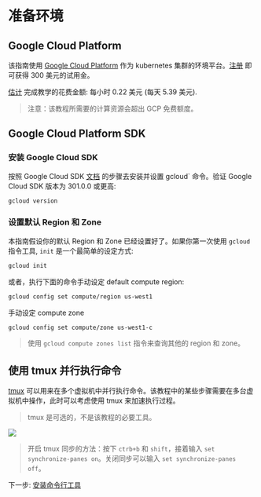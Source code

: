 # 准备环境

## Google Cloud Platform

该指南使用 [Google Cloud Platform](https://cloud.google.com/) 作为 kubernetes 集群的环境平台。[注册](https://cloud.google.com/free/) 即可获得 300 美元的试用金。

[估计](https://cloud.google.com/products/calculator/#id=78df6ced-9c50-48f8-a670-bc5003f2ddaa) 完成教学的花费金额: 每小时 0.22 美元 (每天 5.39 美元).

> 注意：该教程所需要的计算资源会超出 GCP 免费额度。

## Google Cloud Platform SDK

### 安装 Google Cloud SDK

按照 Google Cloud SDK [文档](https://cloud.google.com/sdk/) 的步骤去安装并设置 gcloud` 命令。验证 Google Cloud SDK 版本为 301.0.0 或更高:


```sh
gcloud version
```

### 设置默认 Region 和 Zone

本指南假设你的默认 Region 和 Zone 已经设置好了。如果你第一次使用 `gcloud` 指令工具, `init` 是一个最简单的设定方式:

```sh
gcloud init
```

或者，执行下面的命令手动设定 default compute region:

```sh
gcloud config set compute/region us-west1
```

手动设定 compute zone

```sh
gcloud config set compute/zone us-west1-c
```

> 使用 `gcloud compute zones list` 指令来查询其他的 region 和 zone。

## 使用 tmux 并行执行命令

[tmux](https://github.com/tmux/tmux/wiki) 可以用来在多个虚拟机中并行执行命令。该教程中的某些步骤需要在多台虚拟机中操作，此时可以考虑使用 tmux 来加速执行过程。

> tmux 是可选的，不是该教程的必要工具。

![](images/tmux-screenshot.png)

> 开启 tmux 同步的方法：按下 `ctrb+b` 和 `shift`，接着输入 `set synchronize-panes on`。关闭同步可以输入 `set synchronize-panes off`。

下一步: [安装命令行工具](02-client-tools.md)
